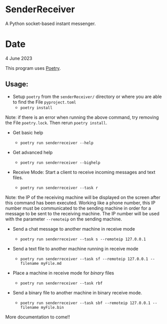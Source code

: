 # SenderReceiver

A Python socket-based instant messenger.

# Date

4 June 2023

This program uses [Poetry](https://python-poetry.org/docs/).

## Usage:

* Setup `poetry` from the `senderReceiver/` directory or where you are able to find the File `pyproject.toml`
   + `poetry install` 

Note: if there is an error when running the above command, try removing the File `poetry.lock`. Then rerun `poetry install`. 

* Get basic help
   + `poetry run senderreceiver --help`

* Get advanced help
   + `poetry run senderreceiver --bighelp`

* Receive Mode: Start a client to receive incoming messages and text files.
   + `poetry run senderreceiver --task r`

Note: the IP of the receiving machine will be displayed on the screen after this command has been executed. Working like a phone number, this IP number must be communicated to the sending machine in order for a message to be sent to the receiving machine. The IP number will be used with the parameter `--remoteip` on the sending machine.

* Send a chat message to another machine in receive mode
   + `poetry run senderreceiver --task s --remoteip 127.0.0.1` 

* Send a text file to another machine running in receive mode
   + `poetry run senderreceiver --task sf --remoteip 127.0.0.1 --filename myFile.md`

* Place a machine in receive mode for _binary_ files
   + `poetry run senderreceiver --task rbf`

* Send a binary file to another machine in binary receive mode.
   + `poetry run senderreceiver --task sbf --remoteip 127.0.0.1 --filename myFile.bin`

More documentation to come!!

